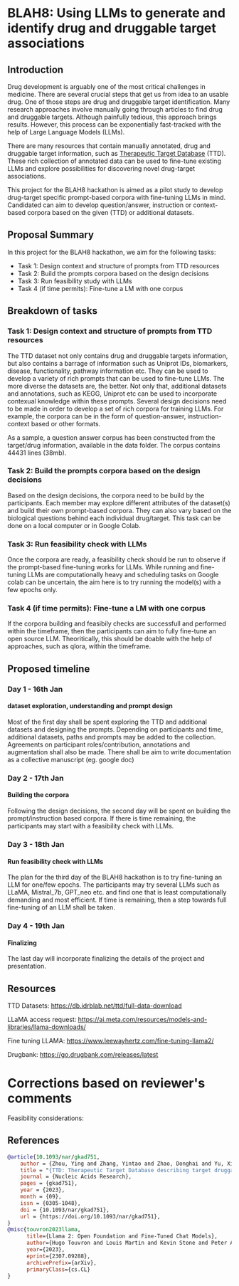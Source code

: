 # BLAH8: Using LLMs to generate and identify drug and druggable target associations

## Introduction
Drug development is arguably one of the most critical challenges in medicine. There are several crucial steps that get us from idea to an usable drug. One of those steps are drug and druggable target identification. Many research approaches involve manually going through articles to find drug and druggable targets. Although painfully tedious, this approach brings results. However, this process can be exponentially fast-tracked with the help of Large Language Models (LLMs). 

There are many resources that contain manually annotated, drug and druggable target information, such as [Therapeutic Target Database](https://db.idrblab.net/ttd/full-data-download) (TTD). These rich collection of annotated data can be used to fine-tune existing LLMs and explore possibilities for discovering novel drug-target associations.

This project for the BLAH8 hackathon is aimed as a pilot study to develop drug-target specific prompt-based corpora with fine-tuning LLMs in mind. Candidated can aim to develop question/answer, instruction or context-based corpora based on the given (TTD) or additional datasets. 

## Proposal Summary
In this project for the BLAH8 hackathon, we aim for the following tasks:

* Task 1: Design context and structure of prompts from TTD resources
* Task 2: Build the prompts corpora based on the design decisions
* Task 3: Run feasibility study with LLMs
* Task 4 (if time permits): Fine-tune a LM with one corpus

## Breakdown of tasks

### Task 1: Design context and structure of prompts from TTD resources
The TTD dataset not only contains drug and druggable targets information, but also contains a barrage of information such as Uniprot IDs, biomarkers, disease, functionality, pathway information etc. They can be used to develop a variety of rich prompts that can be used to fine-tune LLMs. The more diverse the datasets are, the better. Not only that, additional datasets and annotations, such as KEGG, Uniprot etc can be used to incorporate contexual knowledge within these prompts. Several design decisions need to be made in order to develop a set of rich corpora for training LLMs. For example, the corpora can be in the form of question-answer, instruction-context based or other formats.

As a sample, a question answer corpus has been constructed from the target/drug information, available in the data folder. The corpus contains 44431 lines (38mb). 

### Task 2: Build the prompts corpora based on the design decisions
Based on the design decisions, the corpora need to be build by the participants. Each member may explore different attributes of the dataset(s) and build their own prompt-based corpora. They can also vary based on the biological questions behind each individual drug/target. This task can be done on a local computer or in Google Colab.


### Task 3: Run feasibility check with LLMs
Once the corpora are ready, a feasibility check should be run to observe if the prompt-based fine-tuning works for LLMs. While running and fine-tuning LLMs are computationally heavy and scheduling tasks on Google colab can be uncertain, the aim here is to try running the model(s) with a few epochs only. 

### Task 4 (if time permits): Fine-tune a LM with one corpus
If the corpora building and feasibily checks are successfull and performed within the timeframe, then the participants can aim to fully fine-tune an open source LLM. Theoritically, this should be doable with the help of approaches, such as qlora, within the timeframe.

## Proposed timeline

### Day 1 - 16th Jan
#### dataset exploration, understanding and prompt design
Most of the first day shall be spent exploring the TTD and additional datasets and designing the prompts. Depending on participants and time, additional datasets, paths and prompts may be added to the collection. Agreements on participant roles/contribution, annotations and augmentation shall also be made. There shall be aim to write documentation as a collective manuscript (eg. google doc)

### Day 2 - 17th Jan
#### Building the corpora
Following the design decisions, the second day will be spent on building the prompt/instruction based corpora. If there is time remaining, the participants may start with a feasibility check with LLMs.

### Day 3 - 18th Jan
#### Run feasibility check with LLMs
The plan for the third day of the BLAH8 hackathon is to try fine-tuning an LLM for one/few epochs. The participants may try several LLMs such as LLaMA, Mistral_7b, GPT_neo etc. and find one that is least computationally demanding and most efficient. If time is remaining, then a step towards full fine-tuning of an LLM shall be taken. 

### Day 4 - 19th Jan
#### Finalizing
The last day will incorporate finalizing the details of the project and presentation.


## Resources

TTD Datasets: https://db.idrblab.net/ttd/full-data-download

LLaMA access request: https://ai.meta.com/resources/models-and-libraries/llama-downloads/

Fine tuning LLAMA: https://www.leewayhertz.com/fine-tuning-llama2/

Drugbank: https://go.drugbank.com/releases/latest


# Corrections based on reviewer's comments

Feasibility considerations: 


## References

```bibtex
@article{10.1093/nar/gkad751,
    author = {Zhou, Ying and Zhang, Yintao and Zhao, Donghai and Yu, Xinyuan and Shen, Xinyi and Zhou, Yuan and Wang, Shanshan and Qiu, Yunqing and Chen, Yuzong and Zhu, Feng},
    title = "{TTD: Therapeutic Target Database describing target druggability information}",
    journal = {Nucleic Acids Research},
    pages = {gkad751},
    year = {2023},
    month = {09},
    issn = {0305-1048},
    doi = {10.1093/nar/gkad751},
    url = {https://doi.org/10.1093/nar/gkad751},
}
@misc{touvron2023llama,
      title={Llama 2: Open Foundation and Fine-Tuned Chat Models}, 
      author={Hugo Touvron and Louis Martin and Kevin Stone and Peter Albert and Amjad Almahairi and Yasmine Babaei and Nikolay Bashlykov and Soumya Batra and Prajjwal Bhargava and Shruti Bhosale and Dan Bikel and Lukas Blecher and Cristian Canton Ferrer and Moya Chen and Guillem Cucurull and David Esiobu and Jude Fernandes and Jeremy Fu and Wenyin Fu and Brian Fuller and Cynthia Gao and Vedanuj Goswami and Naman Goyal and Anthony Hartshorn and Saghar Hosseini and Rui Hou and Hakan Inan and Marcin Kardas and Viktor Kerkez and Madian Khabsa and Isabel Kloumann and Artem Korenev and Punit Singh Koura and Marie-Anne Lachaux and Thibaut Lavril and Jenya Lee and Diana Liskovich and Yinghai Lu and Yuning Mao and Xavier Martinet and Todor Mihaylov and Pushkar Mishra and Igor Molybog and Yixin Nie and Andrew Poulton and Jeremy Reizenstein and Rashi Rungta and Kalyan Saladi and Alan Schelten and Ruan Silva and Eric Michael Smith and Ranjan Subramanian and Xiaoqing Ellen Tan and Binh Tang and Ross Taylor and Adina Williams and Jian Xiang Kuan and Puxin Xu and Zheng Yan and Iliyan Zarov and Yuchen Zhang and Angela Fan and Melanie Kambadur and Sharan Narang and Aurelien Rodriguez and Robert Stojnic and Sergey Edunov and Thomas Scialom},
      year={2023},
      eprint={2307.09288},
      archivePrefix={arXiv},
      primaryClass={cs.CL}
}
```
